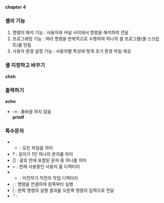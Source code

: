 ##### chapter 4 #####  
  
### 셸의 기능 ###  
1. 명령어 해석 기능 : 사용자와 커널 사이에서 명령을 해석하여 전달  
2. 프로그래밍 기능 : 여러 명령을 반복적으로 수행하여 하나의 셸 프로그램(셸 스크립트)를 만듬  
3. 사용자 환경 설정 기능 : 사용자별 특성에 맞게 초기 환경 파일 제공 
  
### 셸 지정하고 바꾸기 ###
**chsh**  
  
### 출력하기 ###  
**echo** 
* -n : 줄바꿈 하지 않음  
**printf**  
  
### 특수문자 ###  
* * : 모든 파일을 의미  
* ? : 길이가 1인 하나의 문자를 의미  
* [] : 괄호 안에 포함된 문자 중 하나를 의미  
* ~ : 현재 사용중인 사용자 홈 디렉터리  
* - : 이전하기 직전의 작업 디렉터리  
* ; : 명령을 연결하여 왼쪽부터 실행  
* | : 왼쪽 명령의 실행 결과를 오른쪽 명령의 입력으로 전달  
* '' : 

